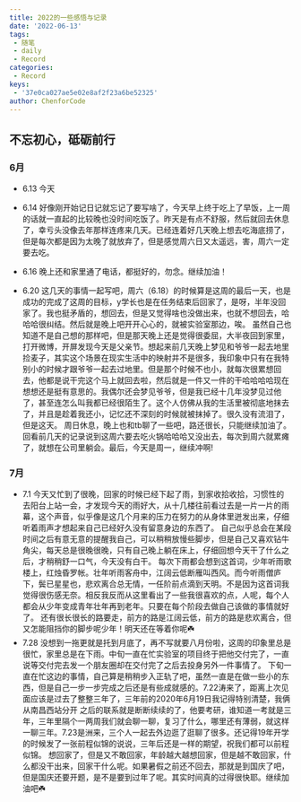 ```yaml
---
title: 2022的一些感悟与记录
date: '2022-06-13'
tags:
 - 随笔
 - daily
 - Record
categories:
 - Record
keys:
 - '37e0ca027ae5e02e8af2f23a6be52325'
author: ChenforCode
---
```


## 不忘初心，砥砺前行
### 6月
* 6.13
  今天
* 6.14
  好像刚开始记日记就忘记了要写啥了，今天早上终于吃上了早饭，上一周的话就一直起的比较晚也没时间吃饭了。昨天是有点不舒服，然后就回去休息了，幸亏头没像去年那样连疼来几天。已经连着好几天晚上想去吃海底捞了，但是每次都是因为太晚了就放弃了，但是感觉周六日又太遥远，害，周六一定要去吃。

* 6.16
  晚上还和家里通了电话，都挺好的，勿念。继续加油！

* 6.20
  这几天的事情一起写吧，周六（6.18）的时候算是这周的最后一天，也是成功的完成了这周的目标，y学长也是在任务结束后回家了，是呀，半年没回家了。我也挺矛盾的，想回去，但是又觉得啥也没做出来，也就不想回去，哈哈哈很纠结。然后就是晚上吧开开心心的，就被实验室那边，唉。
  虽然自己也知道不是自己想的那样吧，但是那天晚上还是觉得很委屈，大半夜回到家里，打开微博，开屏发现今天是父亲节。想起来前几天晚上梦见和爷爷一起去地里捡麦子，其实这个场景在现实生活中的映射并不是很多，我印象中只有在我特别小的时候才跟爷爷一起去过地里。但是那个时候不也小，就每次很累想回去，他都是说干完这个马上就回去啦，然后就是一件又一件的干哈哈哈哈现在想想还是挺有意思的。我偶尔还会梦见爷爷，但是我已经十几年没梦见过他了，甚至连怎么叫我都已经很陌生了。这个人仿佛从我的生活里被彻底地抹去了，并且是趁着我还小，记忆还不深刻的时候就被抹掉了。很久没有流泪了，但是这天。
  周日休息，晚上也和tb聊了一些吧，路还很长，只能继续加油了。回看前几天的记录说到这周六要去吃火锅哈哈哈又没出去，每次到周六就累瘫了，就想在公司里躺会。最后，今天是周一，继续冲啊!

### 7月
* 7.1
  今天又忙到了很晚，回家的时候已经下起了雨，到家收拾收拾，习惯性的去阳台上站一会，才发现今天的雨好大，从十几楼往前看过去是一片一片的雨幕，这个声音，似乎像是这几个月来的压力在努力的从身体里迸发出来，仔细听着雨声才想起来自己已经好久没有留意身边的东西了。
  自己似乎总会在某段时间之后有意无意的提醒我自己，可以稍稍放慢些脚步，但是自己又喜欢钻牛角尖，每天总是很晚很晚，只有自己晚上躺在床上，仔细回想今天干了什么之后，才稍稍舒一口气，今天没有白干。
  每次下雨都会想到这首词，少年听雨歌楼上，红烛昏罗帐。壮年听雨客舟中，江阔云低断雁叫西风。而今听雨僧庐下，鬓已星星也，悲欢离合总无情，一任阶前点滴到天明。不是因为这首词我觉得很伤感无奈。相反我反而从这里看出了一些我很喜欢的点，人呢，每个人都会从少年变成青年壮年再到老年。只要在每个阶段去做自己该做的事情就好了。
  还有很长很长的路要走，前方的路是江阔云低，前方的路是悲欢离合，但又怎能阻挡你的脚步呢少年！明天还在等着你呢☘️
* 7.28
  没想到一拖更就是托到月底了，再不写就要八月份啦，这周的印象里总是很忙，家里总是在下雨。中旬一直在忙实验室的项目终于把他交付完了，一直说等交付完去发一个朋友圈却在交付完了之后去投身另外一件事情了。
  下旬一直在忙这边的事情，自己算是稍稍步入正轨了吧，虽然一直是在做一些小的东西，但是自己一步一步完成之后还是有些成就感的。7.22涛来了，距离上次见面应该是过去了整整三年了，三年前的2020年6月19日我记得特别清楚，我俩从南昌西站分开
  之后的联系就是断断续续的了，他要考研，谁知道一考就是三年，三年里隔个一两周我们就会聊一聊，复习了什么，哪里还有薄弱，就这样一聊三年。7.23是洲来，三个人一起去外边逛了逛聊了很多。还记得19年开学的时候发了一张前程似锦的说说，三年后还是一样的期望，祝我们都可以前程似锦。
  想回家了，但是又不敢回家，年龄越大越想回家，但是越不敢回家，什么都没干出来，回家干什么呢。如果暑假之前还不回去，那就是到国庆了吧，但是国庆还要开题，是不是要到过年了呢。其实时间真的过得很快耶。继续加油吧☘️